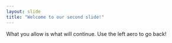 ```yaml
---
layout: slide
title: "Welcome to our second slide!"
---
```

What you allow is what will continue.
Use the left aero to go back!
